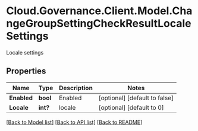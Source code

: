 # Cloud.Governance.Client.Model.ChangeGroupSettingCheckResultLocaleSettings
Locale settings
## Properties

Name | Type | Description | Notes
------------ | ------------- | ------------- | -------------
**Enabled** | **bool** | Enabled | [optional] [default to false]
**Locale** | **int?** | locale | [optional] [default to 0]

[[Back to Model list]](../README.md#documentation-for-models) [[Back to API list]](../README.md#documentation-for-api-endpoints) [[Back to README]](../README.md)

